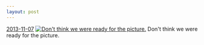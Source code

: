 ```yaml
---
layout: post
---
```


<p>
  <time><a href="/145">2013-11-07</a></time>
  <a href="/145"><img src="{{ site.assets_url }}/145-640.jpg" srcset="{{ site.assets_url }}/145-1280.jpg 1280w, {{ site.assets_url }}/145-960.jpg 960w, {{ site.assets_url }}/145-640.jpg 640w, {{ site.assets_url }}/145-320.jpg 320w" sizes="(min-width: 700px) 50vw, calc(100vw - 2rem)" alt="Don&#x27;t think we were ready for the picture." /></a>
  <span>Don&#x27;t think we were ready for the picture.</span>
</p>

